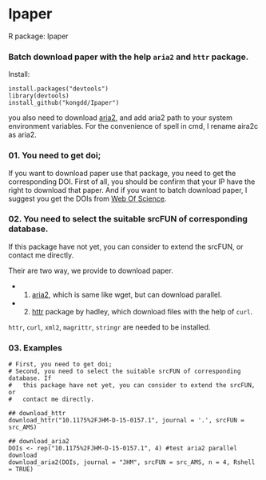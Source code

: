 # Ipaper  
R package: Ipaper  

### Batch download paper with the help `aria2` and `httr` package.

Install:

```{r}
install.packages("devtools")
library(devtools)
install_github("kongdd/Ipaper")
```

you also need to download [aria2](https://github.com/aria2/aria2/releases/tag/release-1.32.0), and add 
aria2 path to your system environment variables. For the convenience of spell in cmd, I rename aira2c as aria2.


### 01. You need to get doi;

If you want to download paper use that package, you need to get the corresponding DOI. First of all, you should be confirm that your IP have the right to download that paper. And if you want to batch download paper, I suggest you get the DOIs from [Web Of Science](http://login.webofknowledge.com/).

### 02. You need to select the suitable srcFUN of corresponding database. 
If this package have not yet, you can consider to extend the srcFUN, or contact me directly.


Their are two way, we provide to download paper.    
- 1. [aria2](https://aria2.github.io/manual/en/html/), which is same like wget, but can download parallel.  

  

- 2. [httr](https://cran.r-project.org/web/packages/httr/index.html) package by hadley, which download files with the help of `curl`.

`httr`, `curl`, `xml2`, `magrittr`, `stringr` are needed to be installed.


### 03. Examples

```{r}
# First, you need to get doi;
# Second, you need to select the suitable srcFUN of corresponding database. If
#   this package have not yet, you can consider to extend the srcFUN, or 
#   contact me directly.

## download_httr
download_httr("10.1175%2FJHM-D-15-0157.1", journal = '.', srcFUN = src_AMS)

## download_aria2
DOIs <- rep("10.1175%2FJHM-D-15-0157.1", 4) #test aria2 parallel download
download_aria2(DOIs, journal = "JHM", srcFUN = src_AMS, n = 4, Rshell = TRUE)
```


